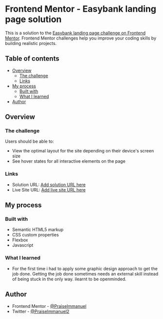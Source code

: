 # Frontend Mentor - Easybank landing page solution

This is a solution to the [Easybank landing page challenge on Frontend Mentor](https://www.frontendmentor.io/challenges/easybank-landing-page-WaUhkoDN). Frontend Mentor challenges help you improve your coding skills by building realistic projects. 

## Table of contents

- [Overview](#overview)
  - [The challenge](#the-challenge)
  - [Links](#links)
- [My process](#my-process)
  - [Built with](#built-with)
  - [What I learned](#what-i-learned)
- [Author](#author)


## Overview

### The challenge

Users should be able to:

- View the optimal layout for the site depending on their device's screen size
- See hover states for all interactive elements on the page

### Links

- Solution URL: [Add solution URL here](https://github.com/PraiseImmanuel/easybank)
- Live Site URL: [Add live site URL here](https://praiseimmanuel.github.io/easybank/)

## My process

### Built with

- Semantic HTML5 markup
- CSS custom properties
- Flexbox
- Javascript

### What I learned
- For the first time i had to apply some graphic design approach to get the job done. Getting the job done sometimes needs an external skill instead of being stuck in the only way. ilearnt to be openminded.

## Author

- Frontend Mentor - [@PraiseImmanuel](https://www.frontendmentor.io/profile/PraiseImmanuel)
- Twitter - [@PraiseImmanuel2](https://www.twitter.com/PraiseImmanuel2)


